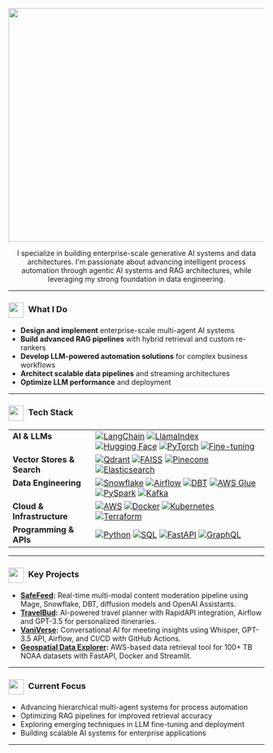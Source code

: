 <!-- Header Banner -->
<p align="center">
  <img width="1700" height="460" alt="github-header-banner" src="https://github.com/user-attachments/assets/7847ad34-d686-4aa8-ad9f-85297d92845a" />
</p>


<p align="center">
  I specialize in building enterprise-scale generative AI systems and data architectures. I'm passionate about advancing intelligent process automation through agentic AI systems and RAG architectures, while leveraging my strong foundation in data engineering.
</p>

---

### <img src="https://cdn-icons-png.freepik.com/512/1950/1950715.png" width="30" style="vertical-align: middle; margin-right: 5px;"/> What I Do
- **Design and implement** enterprise-scale multi-agent AI systems
- **Build advanced RAG pipelines** with hybrid retrieval and custom re-rankers
- **Develop LLM-powered automation solutions** for complex business workflows
- **Architect scalable data pipelines** and streaming architectures
- **Optimize LLM performance** and deployment

---

### <img src="https://img.icons8.com/p1em/200w/sheets.png" width="30" style="vertical-align: middle; margin-right: 5px;"/> Tech Stack
<table>
  <tr>
    <td valign="top"><strong>AI & LLMs</strong></td>
    <td>
      <a href="#"><img src="https://img.shields.io/badge/LangChain-009688?style=for-the-badge&logo=langchain&logoColor=white" alt="LangChain"></a>
      <a href="#"><img src="https://img.shields.io/badge/LlamaIndex-4B0082?style=for-the-badge&logo=llama&logoColor=white" alt="LlamaIndex"></a>
      <a href="#"><img src="https://img.shields.io/badge/Hugging%20Face-FFD21E?style=for-the-badge&logo=hugging-face&logoColor=black" alt="Hugging Face"></a>
      <a href="#"><img src="https://img.shields.io/badge/PyTorch-EE4C2C?style=for-the-badge&logo=pytorch&logoColor=white" alt="PyTorch"></a>
      <a href="#"><img src="https://img.shields.io/badge/Fine--Tuning-blueviolet?style=for-the-badge" alt="Fine-tuning"></a>
    </td>
  </tr>
  <tr>
    <td valign="top"><strong>Vector Stores & Search</strong></td>
    <td>
      <a href="#"><img src="https://img.shields.io/badge/Qdrant-AC2441?style=for-the-badge&logo=qdrant&logoColor=white" alt="Qdrant"></a>
      <a href="#"><img src="https://img.shields.io/badge/FAISS-3B5998?style=for-the-badge" alt="FAISS"></a>
      <a href="#"><img src="https://img.shields.io/badge/Pinecone-00A6D6?style=for-the-badge&logo=pinecone&logoColor=white" alt="Pinecone"></a>
      <a href="#"><img src="https://img.shields.io/badge/Elasticsearch-005571?style=for-the-badge&logo=elasticsearch&logoColor=white" alt="Elasticsearch"></a>
    </td>
  </tr>
  <tr>
    <td valign="top"><strong>Data Engineering</strong></td>
    <td>
      <a href="#"><img src="https://img.shields.io/badge/Snowflake-29B5E8?style=for-the-badge&logo=snowflake&logoColor=white" alt="Snowflake"></a>
      <a href="#"><img src="https://img.shields.io/badge/Airflow-017CEE?style=for-the-badge&logo=apache-airflow&logoColor=white" alt="Airflow"></a>
      <a href="#"><img src="https://img.shields.io/badge/dbt-FF694B?style=for-the-badge&logo=dbt&logoColor=white" alt="DBT"></a>
      <a href="#"><img src="https://img.shields.io/badge/AWS%20Glue-4D5C7F?style=for-the-badge&logo=aws&logoColor=white" alt="AWS Glue"></a>
      <a href="#"><img src="https://img.shields.io/badge/PySpark-E25A1C?style=for-the-badge&logo=apache-spark&logoColor=white" alt="PySpark"></a>
      <a href="#"><img src="https://img.shields.io/badge/Kafka-231F20?style=for-the-badge&logo=apache-kafka&logoColor=white" alt="Kafka"></a>
    </td>
  </tr>
  <tr>
    <td valign="top"><strong>Cloud & Infrastructure</strong></td>
    <td>
      <a href="#"><img src="https://img.shields.io/badge/AWS-232F3E?style=for-the-badge&logo=amazon-aws&logoColor=white" alt="AWS"></a>
      <a href="#"><img src="https://img.shields.io/badge/Docker-2496ED?style=for-the-badge&logo=docker&logoColor=white" alt="Docker"></a>
      <a href="#"><img src="https://img.shields.io/badge/Kubernetes-326CE5?style=for-the-badge&logo=kubernetes&logoColor=white" alt="Kubernetes"></a>
      <a href="#"><img src="https://img.shields.io/badge/Terraform-7B42BC?style=for-the-badge&logo=terraform&logoColor=white" alt="Terraform"></a>
    </td>
  </tr>
  <tr>
    <td valign="top"><strong>Programming & APIs</strong></td>
    <td>
      <a href="#"><img src="https://img.shields.io/badge/Python-3776AB?style=for-the-badge&logo=python&logoColor=white" alt="Python"></a>
      <a href="#"><img src="https://img.shields.io/badge/SQL-4479A1?style=for-the-badge&logo=postgresql&logoColor=white" alt="SQL"></a>
      <a href="#"><img src="https://img.shields.io/badge/FastAPI-009688?style=for-the-badge&logo=fastapi&logoColor=white" alt="FastAPI"></a>
      <a href="#"><img src="https://img.shields.io/badge/GraphQL-E10098?style=for-the-badge&logo=graphql&logoColor=white" alt="GraphQL"></a>
    </td>
  </tr>
</table>

---

### <img src="https://cdn-icons-png.flaticon.com/512/1390/1390354.png" width="30" style="vertical-align: middle; margin-right: 5px;"/> Key Projects
- **[SafeFeed](https://github.com/NishanthPrasath/SafeFeed-Context-Aware-Content-Moderation):** Real-time multi-modal content moderation pipeline using Mage, Snowflake, DBT, diffusion models and OpenAI Assistants.
- **[TravelBud](https://github.com/NishanthPrasath/TravelBud-Personalized-Travel-Itinerary-Planner):** AI-powered travel planner with RapidAPI integration, Airflow and GPT-3.5 for personalized itineraries.
- **[VaniVerse](https://github.com/NishanthPrasath/VaniVerse-Conversational-AI-for-Meeting-Insights):** Conversational AI for meeting insights using Whisper, GPT-3.5 API, Airflow, and CI/CD with GitHub Actions.
- **[Geospatial Data Explorer](https://github.com/NishanthPrasath/Geospatial-Data-Explorer):** AWS-based data retrieval tool for 100+ TB NOAA datasets with FastAPI, Docker and Streamlit.

---

### <img src="https://www.vhv.rs/dpng/d/501-5018372_focus-svg-png-icon-free-download-charing-cross.png" width="30" style="vertical-align: middle; margin-right: 5px;"/> Current Focus
- Advancing hierarchical multi-agent systems for process automation
- Optimizing RAG pipelines for improved retrieval accuracy
- Exploring emerging techniques in LLM fine-tuning and deployment
- Building scalable AI systems for enterprise applications

---
<!--
### <img src="https://i.imgur.com/your-icon-image.png" width="30" style="vertical-align: middle; margin-right: 5px;"/> GitHub Stats

<p align="center">
  <img src="https://github-readme-stats.vercel.app/api?username=NishanthPrasath&show_icons=true&theme=gruvbox" alt="NishanthPrasath's GitHub Stats">
  &nbsp;&nbsp;&nbsp;
  <img src="https://github-readme-stats.vercel.app/api/top-langs/?username=NishanthPrasath&layout=compact&theme=gruvbox" alt="Top Languages">
</p>

<p align="center">
  <img src="https://github-readme-streak-stats.herokuapp.com/?user=NishanthPrasath&theme=gruvbox" alt="GitHub Streak">
</p>```
-->

<!--- [![LinkedIn](https://img.shields.io/badge/LinkedIn-0077B5?style=for-the-badge&logo=linkedin&logoColor=white)](your-linkedin-url)  [![Email](https://img.shields.io/badge/Email-D14836?style=for-the-badge&logo=gmail&logoColor=white)](mailto:your-email) --->
